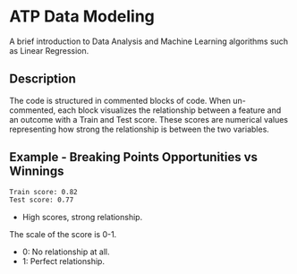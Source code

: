 # ATP Data Modeling

A brief introduction to Data Analysis and Machine Learning algorithms such as Linear Regression.

## Description

The code is structured in commented blocks of code. When un-commented, each block visualizes the relationship between a feature and an outcome with a Train and Test score. These scores are numerical values representing how strong the relationship is between the two variables.

## Example - Breaking Points Opportunities vs Winnings

```sh   
Train score: 0.82
Test score: 0.77
   ```
- High scores, strong relationship.

The scale of the score is 0-1.
- 0: No relationship at all.
- 1: Perfect relationship.



